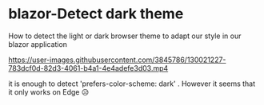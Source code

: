 # blazor-Detect dark theme
How to detect the light or dark browser theme to adapt our style in our blazor application

https://user-images.githubusercontent.com/3845786/130021227-783dcf0d-82d3-4061-b4a1-4e4adefe3d03.mp4

it is enough to detect 'prefers-color-scheme: dark' . However it seems that it only works on Edge 😥
